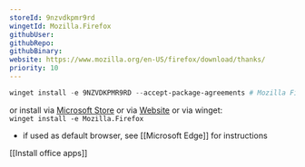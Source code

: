 ```yaml
---
storeId: 9nzvdkpmr9rd
wingetId: Mozilla.Firefox
githubUser: 
githubRepo: 
githubBinary: 
website: https://www.mozilla.org/en-US/firefox/download/thanks/
priority: 10
---
```



```powershell
winget install -e 9NZVDKPMR9RD --accept-package-agreements # Mozilla Firefox
```

or install via [Microsoft Store](https://microsoft.com/store/apps/9NZVDKPMR9RD)
or via [Website](https://www.mozilla.org/en-US/firefox/download/thanks/)
or via winget:  
`winget install -e Mozilla.Firefox`

- if used as default browser, see [[Microsoft Edge]] for instructions

[[Install office apps]]